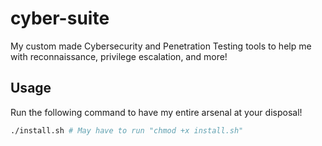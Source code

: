 # cyber-suite
My custom made Cybersecurity and Penetration Testing tools to help me with reconnaissance, privilege escalation, and more!

## Usage
Run the following command to have my entire arsenal at your disposal!

```bash
./install.sh # May have to run "chmod +x install.sh"
```